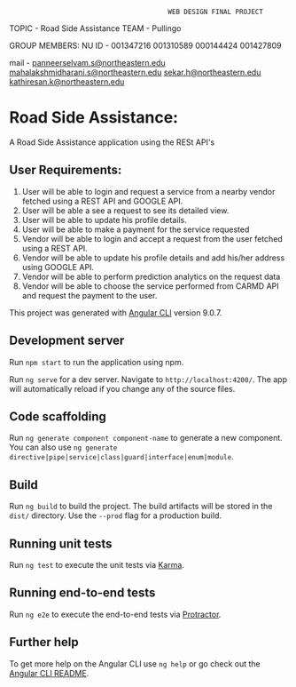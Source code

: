 
                                            WEB DESIGN FINAL PROJECT

TOPIC - Road Side Assistance
TEAM - Pullingo

GROUP MEMBERS:
NU ID - 001347216
        001310589
        000144424
        001427809

mail -  panneerselvam.s@northeastern.edu
        mahalakshmidharani.s@northeastern.edu
        sekar.h@northeastern.edu
        kathiresan.k@northeastern.edu

# Road Side Assistance:

A Road Side Assistance application using the RESt API's

## User Requirements:

1. User will be able to login and request a service from a nearby vendor fetched using a REST API and GOOGLE API.
2. User will be able a see a request to see its detailed view.
3. User will be able to update his profile details.
4. User will be able to make a payment for the service requested
5. Vendor will be able to login and accept a request from the user fetched using a REST API.
6. Vendor will be able to update his profile details and add his/her address using GOOGLE API.
7. Vendor will be able to perform prediction analytics on the request data
8. Vendor will be able to choose the service performed from CARMD API and request the payment to the user.


This project was generated with [Angular CLI](https://github.com/angular/angular-cli) version 9.0.7.

## Development server

Run `npm start` to run the application using npm.

Run `ng serve` for a dev server. Navigate to `http://localhost:4200/`. The app will automatically reload if you change any of the source files.

## Code scaffolding

Run `ng generate component component-name` to generate a new component. You can also use `ng generate directive|pipe|service|class|guard|interface|enum|module`.

## Build

Run `ng build` to build the project. The build artifacts will be stored in the `dist/` directory. Use the `--prod` flag for a production build.

## Running unit tests

Run `ng test` to execute the unit tests via [Karma](https://karma-runner.github.io).

## Running end-to-end tests

Run `ng e2e` to execute the end-to-end tests via [Protractor](http://www.protractortest.org/).

## Further help

To get more help on the Angular CLI use `ng help` or go check out the [Angular CLI README](https://github.com/angular/angular-cli/blob/master/README.md).
